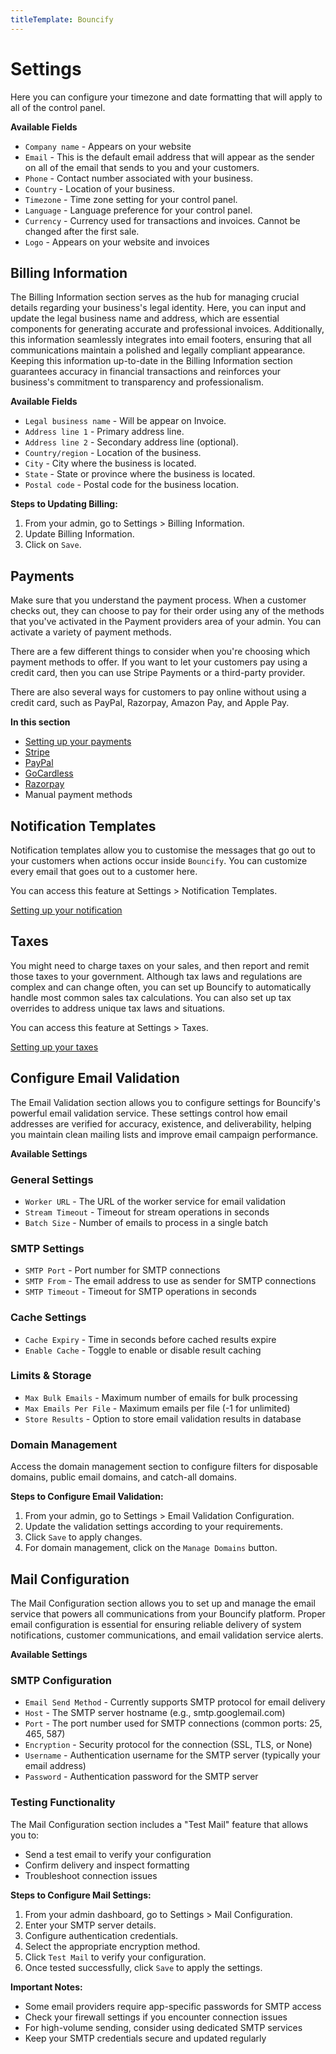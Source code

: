 ```yaml
---
titleTemplate: Bouncify
---
```


# Settings

Here you can configure your timezone and date formatting that will apply to all of the control panel.

**Available Fields**
-   `Company name` - Appears on your website
-   `Email` - This is the default email address that will appear as the sender on all of the email that sends to you and your customers.
-   `Phone` - Contact number associated with your business.
-   `Country` - Location of your business.
-   `Timezone` - Time zone setting for your control panel.
-   `Language` - Language preference for your control panel.
-   `Currency` - Currency used for transactions and invoices. Cannot be changed after the first sale.
-   `Logo` - Appears on your website and invoices

## Billing Information

The Billing Information section serves as the hub for managing crucial details regarding your business's legal identity. Here, you can input and update the legal business name and address, which are essential components for generating accurate and professional invoices. Additionally, this information seamlessly integrates into email footers, ensuring that all communications maintain a polished and legally compliant appearance. Keeping this information up-to-date in the Billing Information section guarantees accuracy in financial transactions and reinforces your business's commitment to transparency and professionalism.

**Available Fields**
-   `Legal business name` - Will be appear on Invoice.
-   `Address line 1` - Primary address line.
-   `Address line 2` - Secondary address line (optional).
-   `Country/region` - Location of the business.
-   `City` - City where the business is located.
-   `State` - State or province where the business is located.
-   `Postal code` - Postal code for the business location.

**Steps to Updating Billing:**

1.  From your admin, go to Settings > Billing Information.
2.  Update Billing Information.
3.  Click on `Save`.


## Payments
Make sure that you understand the payment process. When a customer checks out, they can choose to pay for their order using any of the methods that you've activated in the Payment providers area of your admin. You can activate a variety of payment methods.

There are a few different things to consider when you're choosing which payment methods to offer. If you want to let your customers pay using a credit card, then you can use Stripe Payments or a third-party provider.

There are also several ways for customers to pay online without using a credit card, such as PayPal, Razorpay, Amazon Pay, and Apple Pay.

**In this section**

-   [Setting up your payments](/bouncify/settings/payments)
-   [Stripe](/bouncify/settings/payments.html#setup-stripe)
-   [PayPal](/bouncify/settings/payments.html#setup-paypal)
-   [GoCardless](/bouncify/settings/payments.html#setup-gocardless)
-   [Razorpay](/bouncify/settings/payments.html#setup-razorpay)
-   Manual payment methods


## Notification Templates
Notification templates allow you to customise the messages that go out to your customers when actions occur inside `Bouncify`. You can customize every email that goes out to a customer here.

You can access this feature at Settings > Notification Templates.

[Setting up your notification](/bouncify/settings/notifications)


##  Taxes
You might need to charge taxes on your sales, and then report and remit those taxes to your government. Although tax laws and regulations are complex and can change often, you can set up Bouncify to automatically handle most common sales tax calculations. You can also set up tax overrides to address unique tax laws and situations.

You can access this feature at Settings > Taxes.

[Setting up your taxes](/bouncify/settings/taxes)

## Configure Email Validation

The Email Validation section allows you to configure settings for Bouncify's powerful email validation service. These settings control how email addresses are verified for accuracy, existence, and deliverability, helping you maintain clean mailing lists and improve email campaign performance.

**Available Settings**

### General Settings
- `Worker URL` - The URL of the worker service for email validation
- `Stream Timeout` - Timeout for stream operations in seconds
- `Batch Size` - Number of emails to process in a single batch

### SMTP Settings
- `SMTP Port` - Port number for SMTP connections
- `SMTP From` - The email address to use as sender for SMTP connections
- `SMTP Timeout` - Timeout for SMTP operations in seconds

### Cache Settings
- `Cache Expiry` - Time in seconds before cached results expire
- `Enable Cache` - Toggle to enable or disable result caching

### Limits & Storage
- `Max Bulk Emails` - Maximum number of emails for bulk processing
- `Max Emails Per File` - Maximum emails per file (-1 for unlimited)
- `Store Results` - Option to store email validation results in database

### Domain Management
Access the domain management section to configure filters for disposable domains, public email domains, and catch-all domains.

**Steps to Configure Email Validation:**

1. From your admin, go to Settings > Email Validation Configuration.
2. Update the validation settings according to your requirements.
3. Click `Save` to apply changes.
4. For domain management, click on the `Manage Domains` button.

## Mail Configuration

The Mail Configuration section allows you to set up and manage the email service that powers all communications from your Bouncify platform. Proper email configuration is essential for ensuring reliable delivery of system notifications, customer communications, and email validation service alerts.

**Available Settings**

### SMTP Configuration
- `Email Send Method` - Currently supports SMTP protocol for email delivery
- `Host` - The SMTP server hostname (e.g., smtp.googlemail.com)
- `Port` - The port number used for SMTP connections (common ports: 25, 465, 587)
- `Encryption` - Security protocol for the connection (SSL, TLS, or None)
- `Username` - Authentication username for the SMTP server (typically your email address)
- `Password` - Authentication password for the SMTP server

### Testing Functionality
The Mail Configuration section includes a "Test Mail" feature that allows you to:
- Send a test email to verify your configuration
- Confirm delivery and inspect formatting
- Troubleshoot connection issues

**Steps to Configure Mail Settings:**

1. From your admin dashboard, go to Settings > Mail Configuration.
2. Enter your SMTP server details.
3. Configure authentication credentials.
4. Select the appropriate encryption method.
5. Click `Test Mail` to verify your configuration.
6. Once tested successfully, click `Save` to apply the settings.

**Important Notes:**
- Some email providers require app-specific passwords for SMTP access
- Check your firewall settings if you encounter connection issues
- For high-volume sending, consider using dedicated SMTP services
- Keep your SMTP credentials secure and updated regularly